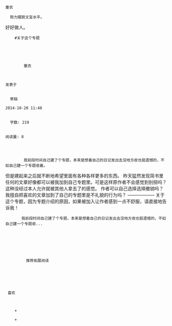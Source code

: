 
    
  
    
    

    童衣
  
      努力摆脱文盲水平。
好好做人。

  
  
    
  


    
      
        #关于这个专题
        
          
            
              
            
            童衣
        
        
    
    发表于 

    
      草稿

    2014-10-20 11:48

    
      字数: 219
    

    阅读量: 8
  


        
            我前段时间自己建了个专题，本来是想着自己的日记发出去没地方收也挺遗憾的，不如自己建一个专题收着。
  但是建起来之后就不断地希望里面有各种各样更多的东西。
  昨天猛然发现简书里任何的文章好像都可以被我加到自己专题里。可是这样原作者不会感觉到别扭吗？这种没经过本人允许就被其他人拿去了的感觉。
  作者可以自己选择选择撤销吗？
  我擅自把喜欢的文章加到了自己的专题里是不礼貌的行为吗？
  ——————
  关于这个专题，因为专题介绍的原因，如果被加入让作者感到一点不舒服，请直接地告诉我！

        
           我前段时间自己建了个专题，本来是想着自己的日记发出去没地方收也挺遗憾的，不如自己建一个专题收...
      
    
    
      
      
      
          
             推荐拓展阅读
        
      
    
    
      
          
     喜欢

      
      
        +
                  
        +
          
        
      
    
  


